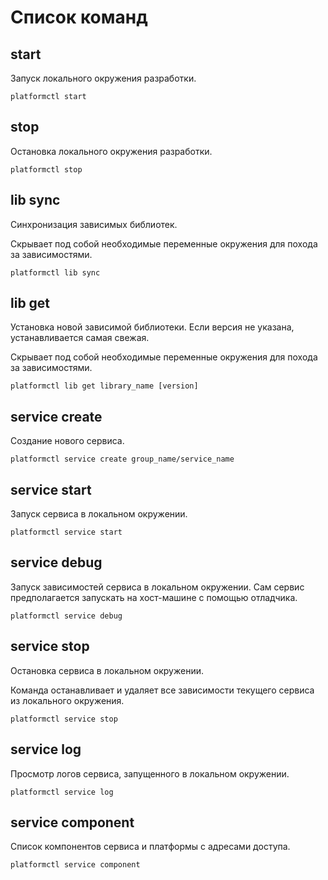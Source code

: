 # Список команд

## start

Запуск локального окружения разработки.

```shell
platformctl start
```

## stop

Остановка локального окружения разработки.

```shell
platformctl stop
```

## lib sync

Синхронизация зависимых библиотек.

Скрывает под собой необходимые переменные окружения для похода за зависимостями.

```shell
platformctl lib sync
```

## lib get

Установка новой зависимой библиотеки. Если версия не указана, устанавливается
самая свежая.

Скрывает под собой необходимые переменные окружения для похода за зависимостями.

```shell
platformctl lib get library_name [version]
```

## service create

Создание нового сервиса.

```shell
platformctl service create group_name/service_name
```

## service start

Запуск сервиса в локальном окружении.

```shell
platformctl service start
```

## service debug

Запуск зависимостей сервиса в локальном окружении. Сам сервис предполагается
запускать на хост-машине с помощью отладчика.

```shell
platformctl service debug
```

## service stop

Остановка сервиса в локальном окружении.

Команда останавливает и удаляет все зависимости текущего сервиса из локального окружения.

```shell
platformctl service stop
```

## service log

Просмотр логов сервиса, запущенного в локальном окружении.

```shell
platformctl service log
```

## service component

Список компонентов сервиса и платформы с адресами доступа.

```shell
platformctl service component
```
